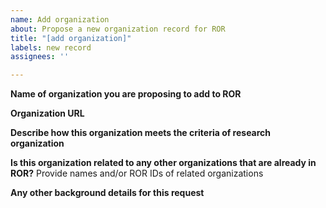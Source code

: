 ```yaml
---
name: Add organization
about: Propose a new organization record for ROR
title: "[add organization]"
labels: new record
assignees: ''

---
```


**Name of organization you are proposing to add to ROR**

**Organization URL**

**Describe how this organization meets the criteria of research organization**

**Is this organization related to any other organizations that are already in ROR?**
Provide names and/or ROR IDs of related organizations

**Any other background details for this request**

